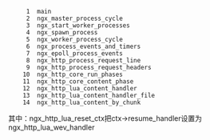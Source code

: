 ``` shell
     1	main
     2	ngx_master_process_cycle
     3	ngx_start_worker_processes
     4	ngx_spawn_process
     5	ngx_worker_process_cycle
     6	ngx_process_events_and_timers
     7	ngx_epoll_process_events
     8	ngx_http_process_request_line
     9	ngx_http_process_request_headers
    10	ngx_http_core_run_phases
    11	ngx_http_core_content_phase
    12	ngx_http_lua_content_handler
    13	ngx_http_lua_content_handler_file
    14	ngx_http_lua_content_by_chunk
```



其中：ngx_http_lua_reset_ctx把ctx->resume_handler设置为ngx_http_lua_wev_handler